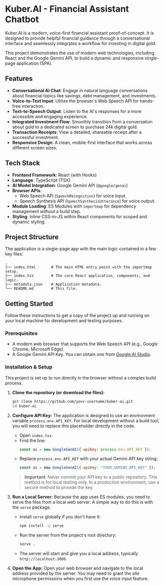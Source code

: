 # Kuber.AI - Financial Assistant Chatbot

Kuber.AI is a modern, voice-first financial assistant proof-of-concept. It is designed to provide helpful financial guidance through a conversational interface and seamlessly integrates a workflow for investing in digital gold.

This project demonstrates the use of modern web technologies, including React and the Google Gemini API, to build a dynamic and responsive single-page application (SPA).

## Features

- **Conversational AI Chat**: Engage in natural language conversations about financial topics like savings, debt management, and investments.
- **Voice-to-Text Input**: Utilize the browser's Web Speech API for hands-free interaction.
- **Text-to-Speech Output**: Listen to the AI's responses for a more accessible and engaging experience.
- **Integrated Investment Flow**: Smoothly transition from a conversation about gold to a dedicated screen to purchase 24k digital gold.
- **Transaction Receipts**: View a detailed, shareable receipt after a successful investment.
- **Responsive Design**: A clean, mobile-first interface that works across different screen sizes.

## Tech Stack

- **Frontend Framework**: React (with Hooks)
- **Language**: TypeScript (TSX)
- **AI Model Integration**: Google Gemini API (`@google/genai`)
- **Browser APIs**:
  - Web Speech API (`SpeechRecognition`) for voice input.
  - Speech Synthesis API (`SpeechSynthesisUtterance`) for voice output.
- **Module Loading**: ES Modules with `importmap` for dependency management without a build step.
- **Styling**: Inline CSS-in-JS within React components for scoped and dynamic styling.

## Project Structure

The application is a single-page app with the main logic contained in a few key files:

```
.
├── index.html       # The main HTML entry point with the importmap setup.
├── index.tsx        # The core React application, components, and logic.
├── metadata.json    # Application metadata.
└── README.md        # This file.
```

## Getting Started

Follow these instructions to get a copy of the project up and running on your local machine for development and testing purposes.

### Prerequisites

- A modern web browser that supports the Web Speech API (e.g., Google Chrome, Microsoft Edge).
- A Google Gemini API Key. You can obtain one from [Google AI Studio](https://aistudio.google.com/app/apikey).

### Installation & Setup

This project is set up to run directly in the browser without a complex build process.

1.  **Clone the repository (or download the files):**
    ```bash
    git clone https://github.com/your-username/kuber-ai.git
    cd kuber-ai
    ```

2.  **Configure API Key:**
    The application is designed to use an environment variable `process.env.API_KEY`. For local development without a build tool, you will need to replace this placeholder directly in the code.

    - Open `index.tsx`.
    - Find the line:
      ```javascript
      const ai = new GoogleGenAI({ apiKey: process.env.API_KEY });
      ```
    - Replace `process.env.API_KEY` with your actual Gemini API key string:
      ```javascript
      const ai = new GoogleGenAI({ apiKey: "YOUR_GEMINI_API_KEY" });
      ```
    > **Important**: Never commit your API key to a public repository. This method is for local testing only. In a production environment, use a secure method to provide the key.

3.  **Run a Local Server:**
    Because the app uses ES modules, you need to serve the files from a local web server. A simple way to do this is with the `serve` package.

    - Install `serve` globally if you don't have it:
      ```bash
      npm install -g serve
      ```
    - Run the server from the project's root directory:
      ```bash
      serve .
      ```
    - The server will start and give you a local address, typically `http://localhost:3000`.

4.  **Open the App:**
    Open your web browser and navigate to the local address provided by the server. You may need to grant the site microphone permissions when you first use the voice input feature.
